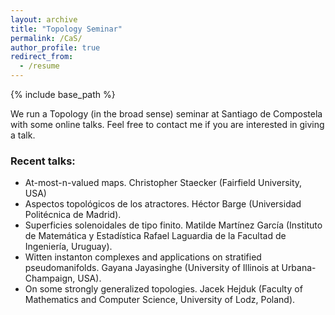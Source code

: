 ```yaml
---
layout: archive
title: "Topology Seminar"
permalink: /CaS/
author_profile: true
redirect_from:
  - /resume
---
```


{% include base_path %}



We run a Topology (in the broad sense) seminar at Santiago de Compostela with some online talks. Feel free to contact me if you are interested in giving a talk. 

### Recent talks:

* At-most-n-valued maps. Christopher Staecker (Fairfield University, USA)
* Aspectos topológicos de los atractores. Héctor Barge (Universidad Politécnica de Madrid).
* Superficies solenoidales de tipo finito. Matilde Martínez García (Instituto de Matemática y Estadística Rafael Laguardia de la Facultad de Ingeniería, Uruguay).
* Witten instanton complexes and applications on stratified pseudomanifolds. Gayana Jayasinghe (University of Illinois at Urbana-Champaign, USA).
* On some strongly generalized topologies. Jacek Hejduk (Faculty of Mathematics and Computer Science, University of Lodz, Poland).
